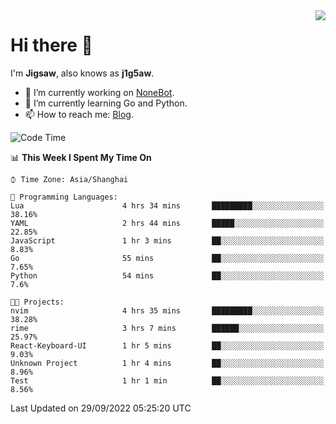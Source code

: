 <a href="#">
  <img align="right" src="https://github-readme-stats.vercel.app/api?username=j1g5awi&count_private=true&show_icons=true&title_color=80070B&text_color=B3B3B3&bg_color=212121&icon_color=80070B" />
</a>

# Hi there 👋

I'm **Jigsaw**, also knows as **j1g5aw**.

- 🔭 I’m currently working on [NoneBot](https://github.com/nonebot).
- 🌱 I’m currently learning Go and Python.
- 📫 How to reach me: [Blog](https://blog.maddestroyer.xyz/).

<!--START_SECTION:waka-->
![Code Time](http://img.shields.io/badge/Code%20Time-888%20hrs%202%20mins-blue)

📊 **This Week I Spent My Time On** 

```text
⌚︎ Time Zone: Asia/Shanghai

💬 Programming Languages: 
Lua                      4 hrs 34 mins       █████████░░░░░░░░░░░░░░░░   38.16% 
YAML                     2 hrs 44 mins       █████░░░░░░░░░░░░░░░░░░░░   22.85% 
JavaScript               1 hr 3 mins         ██░░░░░░░░░░░░░░░░░░░░░░░   8.83% 
Go                       55 mins             ██░░░░░░░░░░░░░░░░░░░░░░░   7.65% 
Python                   54 mins             ██░░░░░░░░░░░░░░░░░░░░░░░   7.6%

🐱‍💻 Projects: 
nvim                     4 hrs 35 mins       █████████░░░░░░░░░░░░░░░░   38.28% 
rime                     3 hrs 7 mins        ██████░░░░░░░░░░░░░░░░░░░   25.97% 
React-Keyboard-UI        1 hr 5 mins         ██░░░░░░░░░░░░░░░░░░░░░░░   9.03% 
Unknown Project          1 hr 4 mins         ██░░░░░░░░░░░░░░░░░░░░░░░   8.96% 
Test                     1 hr 1 min          ██░░░░░░░░░░░░░░░░░░░░░░░   8.56%

```


 Last Updated on 29/09/2022 05:25:20 UTC
<!--END_SECTION:waka-->

